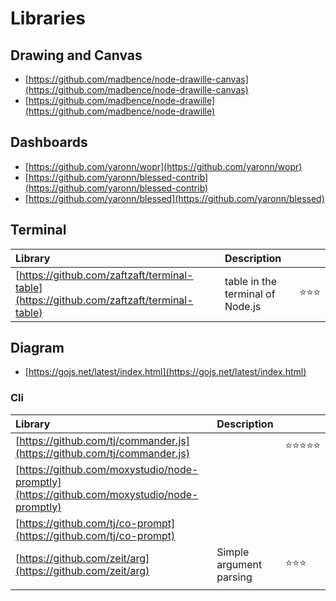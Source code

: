 # Libraries

## Drawing and Canvas

* [https://github.com/madbence/node-drawille-canvas](https://github.com/madbence/node-drawille-canvas)
* [https://github.com/madbence/node-drawille](https://github.com/madbence/node-drawille)

## Dashboards

* [https://github.com/yaronn/wopr](https://github.com/yaronn/wopr)
* [https://github.com/yaronn/blessed-contrib](https://github.com/yaronn/blessed-contrib)
* [https://github.com/yaronn/blessed](https://github.com/yaronn/blessed)

## Terminal

| Library | Description |  |
| :--- | :--- | :--- |
| [https://github.com/zaftzaft/terminal-table](https://github.com/zaftzaft/terminal-table) | table in the terminal of Node.js | ⭐️⭐️⭐️ |

## Diagram

* [https://gojs.net/latest/index.html](https://gojs.net/latest/index.html)

### Cli

| Library | Description |  |
| :--- | :--- | :--- |
| [https://github.com/tj/commander.js](https://github.com/tj/commander.js) |  | ⭐️⭐️⭐️⭐️⭐️ |
| [https://github.com/moxystudio/node-promptly](https://github.com/moxystudio/node-promptly) |  |  |
| [https://github.com/tj/co-prompt](https://github.com/tj/co-prompt) |  |  |
| [https://github.com/zeit/arg](https://github.com/zeit/arg) | Simple argument parsing | ⭐️⭐️⭐️ |
|  |  |  |


